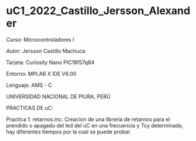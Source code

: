 # uC1_2022_Castillo_Jersson_Alexander

*Curso:* Microcontroladores I

*Autor:* Jersson Castillo Machuca

 Tarjeta: Curiosity Nano PIC18f57q84

Entorno: MPLAB X IDE  V6.00

Lenguaje: AMS - C

UNIVERSIDAD NACIONAL DE PIURA, PERÚ


PRACTICAS DE uC:

Practica 1:
retarnos.inc: Creacion de una libreria de retarnos para el prendido o apagado del led del uC
              en una frecuencia y Tcy determinada, hay diferentes tiempos por la cual se puede probar.
